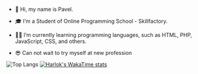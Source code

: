 - 👋 Hi, my name is Pavel.
- 🎓 I’m a Student of Online Programming School - Skillfactory.
- ✍🏻 I’m currently learning programming languages, such as HTML, PHP, JavaScript, CSS, and others.

- 😎 Can not wait to try myself at new profession

![Top Langs](https://github-readme-stats.vercel.app/api/top-langs/?username=anuraghazra&layout=donut&theme=onedark) [![Harlok's WakaTime stats](https://github-readme-stats.vercel.app/api/wakatime?username=doomscourge416&layout=compact&theme=onedark)](https://github.com/anuraghazra/github-readme-stats)



<!--
- 📫 How to reach me ...
- 😄 Pronouns: ...
- ⚡ Fun fact: ...


 
doomscourge416/doomscourge416 is a ✨ special ✨ repository because its `README.md` (this file) appears on your GitHub profile.
You can click the Preview link to take a look at your changes.
--->
